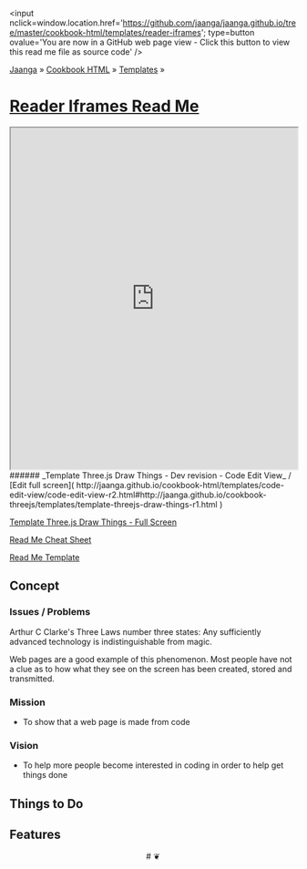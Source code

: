 <span style=display:none; >[You are now in a GitHub source code view - click this link to view this read me file as a web page]( http://jaanga.github.io/cookbook-html/templates/reader-iframes/ "View file as a web page." ) </span>
<input nclick=window.location.href='https://github.com/jaanga/jaanga.github.io/tree/master/cookbook-html/templates/reader-iframes'; type=button ovalue='You are now in a GitHub web page view - Click this button to view this read me file as source code' />

[Jaanga]( http://jaanga.github.io ) » [Cookbook HTML]( http://jaanga.github.io/cookbook-html/  ) » 
[Templates]( http://jaanga.github.io/cookbook-html/templates/  ) »

[Reader Iframes Read Me]( ./index.html )
===

<iframe class=ifr src="http://jaanga.github.io/cookbook-html/templates/code-edit-view/code-edit-view-r2.html#http://jaanga.github.io/cookbook-threejs/templates/template-threejs-draw-things-r1.html" width=100% height=600px ></iframe>  
###### _Template Three.js Draw Things - Dev revision - Code Edit View_ /  [Edit full screen]( http://jaanga.github.io/cookbook-html/templates/code-edit-view/code-edit-view-r2.html#http://jaanga.github.io/cookbook-threejs/templates/template-threejs-draw-things-r1.html )

[Template Three.js Draw Things - Full Screen]( http://jaanga.github.io/cookbook-threejs/templates/template-threejs-draw-things-r1.html )


[Read Me Cheat Sheet]( ./index.html#readme-cheat-sheet.md )

[Read Me Template]( ./index.html#readme-template.md )

## Concept



### Issues / Problems
<!--

The general format is an adaptation of the ideas developed in Alexander's _et al_ [A Patttern Language]( https://books.google.com/books?id=hwAHmktpk5IC&pg=PR10#v=onepage&q&f=false ) - as sammarized on page 10.

Each pattern describes a problem which occurs over and over again in our environment, and then describes the core of the solution to that problem, in such a way that you can use this solution a million times over, without ever doing it the same way twice.

patterns are descriptions of common problems and proposal for the solutions that can be used repeatedly every time the problem is encountered and producing an different outcome.

-->

Arthur C Clarke's Three Laws number three states: Any sufficiently advanced technology is indistinguishable from magic.

Web pages are a good example of this phenomenon. Most people have not a clue as to how what they see on the screen has been created, stored and transmitted.
 
### Mission
<!-- a statement of a rationale, applicable now as well as in the future -->

* To show that a web page is made from code

### Vision
<!--  a descriptive picture of a desired future state -->

* To help more people become interested in coding in order to help get things done

## Things to Do


## Features



<center title="dingbat" >
# <span onclick=window.scrollTo(0,0); style=cursor:pointer; >❦</span>
</center>


